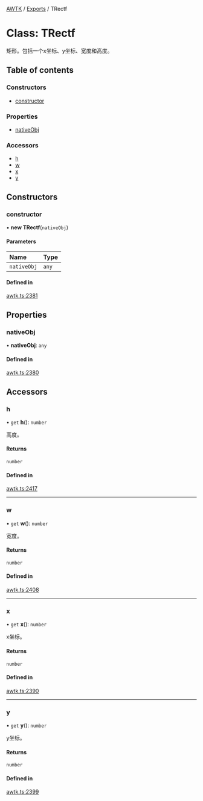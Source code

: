 [AWTK](../README.md) / [Exports](../modules.md) / TRectf

# Class: TRectf

矩形。包括一个x坐标、y坐标、宽度和高度。

## Table of contents

### Constructors

- [constructor](TRectf.md#constructor)

### Properties

- [nativeObj](TRectf.md#nativeobj)

### Accessors

- [h](TRectf.md#h)
- [w](TRectf.md#w)
- [x](TRectf.md#x)
- [y](TRectf.md#y)

## Constructors

### constructor

• **new TRectf**(`nativeObj`)

#### Parameters

| Name | Type |
| :------ | :------ |
| `nativeObj` | `any` |

#### Defined in

[awtk.ts:2381](https://github.com/zlgopen/awtk-binding/blob/527f1f8/tools/code_gen/js/output/awtk.ts#L2381)

## Properties

### nativeObj

• **nativeObj**: `any`

#### Defined in

[awtk.ts:2380](https://github.com/zlgopen/awtk-binding/blob/527f1f8/tools/code_gen/js/output/awtk.ts#L2380)

## Accessors

### h

• `get` **h**(): `number`

高度。

#### Returns

`number`

#### Defined in

[awtk.ts:2417](https://github.com/zlgopen/awtk-binding/blob/527f1f8/tools/code_gen/js/output/awtk.ts#L2417)

___

### w

• `get` **w**(): `number`

宽度。

#### Returns

`number`

#### Defined in

[awtk.ts:2408](https://github.com/zlgopen/awtk-binding/blob/527f1f8/tools/code_gen/js/output/awtk.ts#L2408)

___

### x

• `get` **x**(): `number`

x坐标。

#### Returns

`number`

#### Defined in

[awtk.ts:2390](https://github.com/zlgopen/awtk-binding/blob/527f1f8/tools/code_gen/js/output/awtk.ts#L2390)

___

### y

• `get` **y**(): `number`

y坐标。

#### Returns

`number`

#### Defined in

[awtk.ts:2399](https://github.com/zlgopen/awtk-binding/blob/527f1f8/tools/code_gen/js/output/awtk.ts#L2399)
